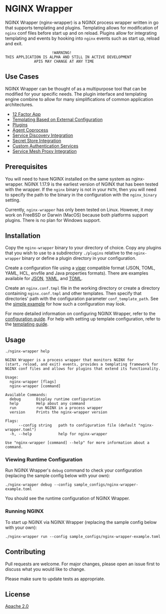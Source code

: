 # NGINX Wrapper

NGINX Wrapper (nginx-wrapper) is a NGINX process wrapper written in go 
that supports templating and plugins. Templating allows for modification
of `nginx` conf files before start up and on reload. Plugins allow for 
integrating templating and events by hooking into `nginx` events such as 
start up, reload and exit.

```
                     !WARNING!
THIS APPLICATION IS ALPHA AND STILL IN ACTIVE DEVELOPMENT
             APIS MAY CHANGE AT ANY TIME
```

## Use Cases

NGINX Wrapper can be thought of as a multipurpose tool that can be modified
for your specific needs. The plugin interface and templating engine
combine to allow for many simplifications of common application architectures.

* [12 Factor App](doc/use_cases.md#12-factor-app)
* [Templating Based on External Configuration](doc/use_cases.md#templating-based-on-external-configuration)
* [Plugins](doc/use_cases.md#plugins)
* [Agent Coprocess](doc/use_cases.md#agent-coprocess)
* [Service Discovery Integration](doc/use_cases.md#service-discovery-integration)
* [Secret Store Integration](doc/use_cases.md#secret-store-integration)
* [Custom Authentication Services](doc/use_cases.md#custom-authentication-services)
* [Service Mesh Proxy Integration](doc/use_cases.md#service-mesh-proxy-integration)

## Prerequisites

You will need to have NGINX installed on the same system as nginx-wrapper.
NGINX 1.17.9 is the earliest version of NGINX that has been tested with
the wrapper. If the `nginx` binary is not in your `PATH`, then you will
need to specify the path to the binary in the configuration with
the `nginx_binary` setting.

Currently, `nginx-wrapper` has only been tested on Linux. However, it
_may_ work on FreeBSD or Darwin (MacOS) because both platforms support
plugins. There is no plan for Windows support. 

## Installation

Copy the `nginx-wrapper` binary to your directory of choice.
Copy any plugins that you wish to use to a subdirectory `./plugins`
relative to the `nginx-wrapper` binary or define a plugin directory 
in your configuration.

Create a configuration file using a [viper](https://github.com/spf13/viper/)
compatible format (JSON, TOML, YAML, HCL, envfile and Java properties 
formats). There are examples available for 
[JSON](sample_configs/nginx-wrapper-example.json),
[YAML](sample_configs/nginx-wrapper-example.yml), and
[TOML](sample_configs/nginx-wrapper-example.toml).

Create an `nginx.conf.tmpl` file in the working directory or create 
a directory containing `nginx.conf.tmpl` and other templates. Then 
specify that directories' path with the configuration parameter
`conf_template_path`. See the [simple example](sample_configs/simple)
for how such a configuration may look.

For more detailed information on configuring NGINX Wrapper, refer to
the [configuration guide](doc/config.md). For help with setting up
template configuration, refer to the [templating guide](doc/templating.md).

## Usage

```
./nginx-wrapper help

NGINX Wrapper is a process wrapper that monitors NGINX for 
(start, reload, and exit) events, provides a templating framework for 
NGINX conf files and allows for plugins that extend its functionality.

Usage:
  nginx-wrapper [flags]
  nginx-wrapper [command]

Available Commands:
  debug       Display runtime configuration
  help        Help about any command
  run         run NGINX in a process wrapper
  version     Prints the nginx-wrapper version

Flags:
      --config string   path to configuration file (default "nginx-wrapper.toml")
  -h, --help            help for nginx-wrapper

Use "nginx-wrapper [command] --help" for more information about a command.
```

### Viewing Runtime Configuration

Run NGINX Wrapper's `debug` command to check your configuration
(replacing the sample config below with your own):
```shell script
./nginx-wrapper debug --config sample_configs/nginx-wrapper-example.toml
```

You should see the runtime configuration of NGINX Wrapper.

### Running NGINX

To start up NGINX via NGINX Wrapper (replacing the sample config below 
with your own):
 ```shell script
./nginx-wrapper run --config sample_configs/nginx-wrapper-example.toml
````

## Contributing

Pull requests are welcome. For major changes, please open an issue first
to discuss what you would like to change.

Please make sure to update tests as appropriate.

## License

[Apache 2.0](./LICENSE)